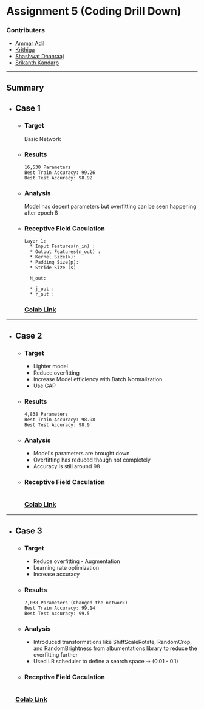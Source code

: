 # Assignment 5 (Coding Drill Down)
### Contributers
* [Ammar Adil](https://github.com/adilsammar)
* [Krithiga](https://github.com/BottleSpink)
* [Shashwat Dhanraaj](https://github.com/sdhanraaj12)
* [Srikanth Kandarp](https://github.com/Srikanth-Kandarp)

----
## Summary 

* ## Case 1
  * ### Target 
    Basic Network
  * ### Results
    ```
    16,530 Parameters
    Best Train Accuracy: 99.26
    Best Test Accuracy: 98.92
    ```
  * ### Analysis
    Model has decent parameters but overfitting can be seen happening after epoch 8
  * ### Receptive Field Caculation
    ```
    Layer 1: 
      * Input Features(n_in) : 
      * Output Features(n_out) :
      * Kernel Size(k): 
      * Padding Size(p): 
      * Stride Size (s)
  
      N_out: 

      * j_out : 
      * r_out :
    ```
    ### [Colab Link](./Case1.ipynb)
---
* ## Case 2
  * ### Target 

     * Lighter model
     * Reduce overfitting
     * Increase Model efficiency with Batch Normalization
     * Use GAP
  * ### Results
    ```
    4,838 Parameters
    Best Train Accuracy: 98.98
    Best Test Accuracy: 98.9
    ```
  * ### Analysis

    * Model's parameters are brought down
    * Overfitting has reduced though not completely
    * Accuracy is still around 98

  * ### Receptive Field Caculation

    ```
    ```
       ### [Colab Link](./Case2.ipynb)
---
* ## Case 3
  * ### Target
    * Reduce overfitting - Augmentation
    * Learning rate optimization
    * Increase accuracy

  * ### Results
    ```
    7,038 Parameters (Changed the network)
    Best Train Accuracy: 99.14
    Best Test Accuracy: 99.5
    ```
  * ### Analysis
    * Introduced transformations like ShiftScaleRotate, RandomCrop, and RandomBrightness from albumentations library to reduce the overfitting further
    * Used LR scheduler to define a search space -> (0.01 - 0.1)

  * ### Receptive Field Caculation
    ```
    
    ```
  ### [Colab Link](./Case3.ipynb)
